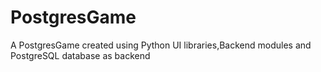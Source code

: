 # PostgresGame
A PostgresGame created using Python UI libraries,Backend modules and PostgreSQL database as backend

